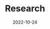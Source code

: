---
# Leave the homepage title empty to use the site title
title: Research
date: 2022-10-24
type: landing

sections:
  - block: hero
    content:
      title: |
        Research Goal
      image:
        filename: Web_HomePage.svg
      text: |
        <br>
        
        The **Wowchemy Research Group** has been a center of excellence for Artificial Intelligence research, teaching, and practice since its founding in 2016.
  - block: tag_cloud
    content:
      title: Research Tags
      subtitle: ''
      text: Please select tags of interest to view related publications!
      # Choose a taxonomy from the `taxonomies` list in `config.yaml` to display (e.g. tags, categories, authors)
      taxonomy: tags
      # Choose how many tags you would like to display (0 = all tags)
      count: 30
    design:
      # Minimum and maximum font sizes (1.0 = 100%).
      font_size_min: 0.7
      font_size_max: 2.0

  - block: hero
    content:
      title: Your Hero Title
      image:
        # Reference an image in your `assets/media/` folder
        filename: Web_HomePage.svg
      # Add your Call-To-Action (CTA) button and optional icon
      cta:
        label: Get Started
        url: https://wowchemy.com/templates/
        #icon_pack: fas
        #icon: download
      # Optionally, add an alternative CTA link
      cta_alt:
        label: Ask a question
        url: https://discord.gg/z8wNYzb
      # Optionally, add a note under the Call-To-Action button
      cta_note:
        label: >-
          <div style="text-shadow: none;"><a class="github-button" href="https://github.com/HugoBlox/hugo-blox-builder" data-icon="octicon-star" data-size="large" data-show-count="true" aria-label="Star">Star Hugo Blox Builder</a></div><div style="text-shadow: none;"><a class="github-button" href="https://github.com/wowchemy/starter-hugo-academic" data-icon="octicon-star" data-size="large" data-show-count="true" aria-label="Star">Star the Academic template</a></div>          
      # Add your Hero text here
      text: |-
        **Generated by Hugo Blox Builder - the FREE, Hugo-based open source website builder trusted by 500,000+ sites.**

        **Easily build anything with blocks - no-code required!**

        From landing pages, second brains, and courses to academic resumés, conferences, and tech blogs.

        <!--Custom spacing-->
        <div class="mb-3"></div>
        <!--GitHub Button JS-->
        <script async defer src="https://buttons.github.io/buttons.js"></script>        
    design:
      # Choose an optional background color, gradient, image, or video
      background:
        gradient_end: '#f7f7f7'
        gradient_start: '#ffffffff'
        text_color_light: true

---